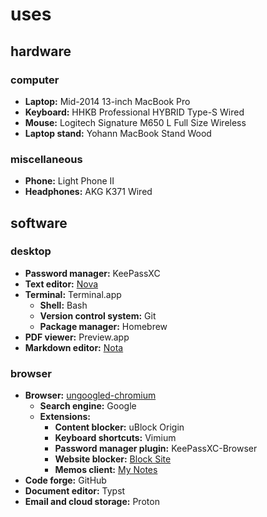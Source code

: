 # uses

## hardware

### computer
- **Laptop:** Mid-2014 13-inch MacBook Pro
- **Keyboard:** HHKB Professional HYBRID Type-S Wired
- **Mouse:** Logitech Signature M650 L Full Size Wireless
- **Laptop stand:** Yohann MacBook Stand Wood

### miscellaneous
- **Phone:** Light Phone II
- **Headphones:** AKG K371 Wired

## software

### desktop
- **Password manager:** KeePassXC
- **Text editor:** [Nova](https://nova.app)
- **Terminal:** Terminal.app
  - **Shell:** Bash
  - **Version control system:** Git
  - **Package manager:** Homebrew
- **PDF viewer:** Preview.app
- **Markdown editor:** [Nota](https://nota.md)

### browser
- **Browser:** [ungoogled-chromium](https://github.com/ungoogled-software/ungoogled-chromium)
  - **Search engine:** Google
  - **Extensions:**
    - **Content blocker:** uBlock Origin
    - **Keyboard shortcuts:** Vimium
    - **Password manager plugin:** KeePassXC-Browser
    - **Website blocker:** [Block Site](https://github.com/penge/block-site)
    - **Memos client:** [My Notes](https://github.com/penge/my-notes)
- **Code forge:** GitHub
- **Document editor:** Typst
- **Email and cloud storage:** Proton
